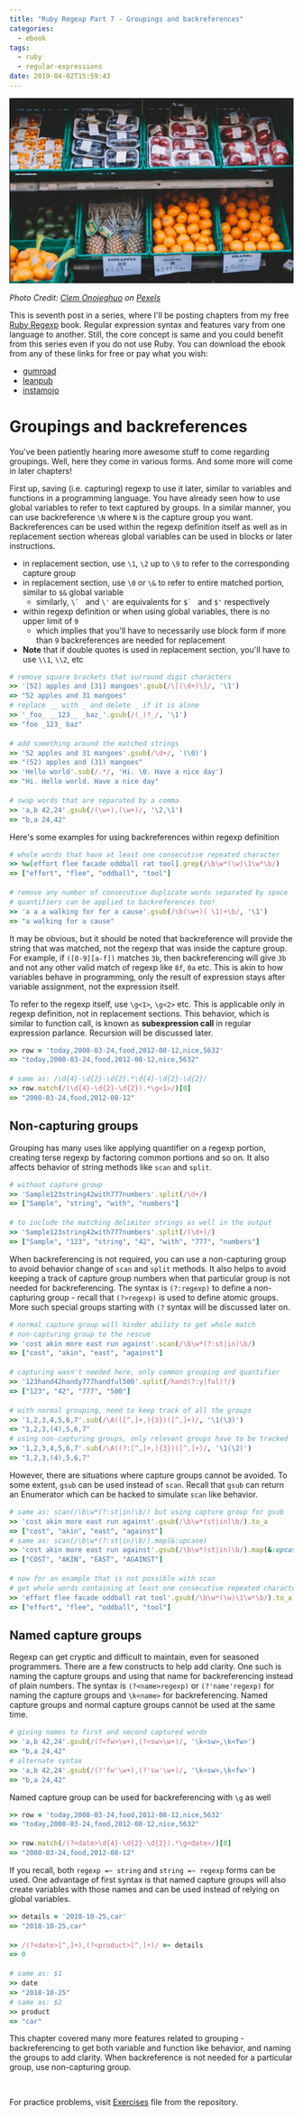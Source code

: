 ```yaml
---
title: "Ruby Regexp Part 7 - Groupings and backreferences"
categories:
  - ebook
tags:
  - ruby
  - regular-expressions
date: 2019-04-02T15:59:43
---
```


![groupings and backreferences](/images/ruby_regexp/groupings_backreferences.png)

*Photo Credit: [Clem Onojeghuo](https://www.pexels.com/photo/assorted-assortment-booth-boxes-375897/) on [Pexels](https://www.pexels.com/)*

This is seventh post in a series, where I'll be posting chapters from my free [Ruby Regexp](https://github.com/learnbyexample/Ruby_Regexp) book. Regular expression syntax and features vary from one language to another. Still, the core concept is same and you could benefit from this series even if you do not use Ruby. You can download the ebook from any of these links for free or pay what you wish:

* [gumroad](https://gumroad.com/l/rubyregexp)
* [leanpub](https://leanpub.com/rubyregexp)
* [instamojo](https://www.instamojo.com/learnbyexample/ruby-regexp/)

# Groupings and backreferences

You've been patiently hearing more awesome stuff to come regarding groupings. Well, here they come in various forms. And some more will come in later chapters!

First up, saving (i.e. capturing) regexp to use it later, similar to variables and functions in a programming language. You have already seen how to use global variables to refer to text captured by groups. In a similar manner, you can use backreference `\N` where `N` is the capture group you want. Backreferences can be used within the regexp definition itself as well as in replacement section whereas global variables can be used in blocks or later instructions.

* in replacement section, use `\1`, `\2` up to `\9` to refer to the corresponding capture group
* in replacement section, use `\0` or `\&` to refer to entire matched portion, similar to `$&` global variable
    * similarly, ``\` `` and `\'` are equivalents for ``$` `` and `$'` respectively
* within regexp definition or when using global variables, there is no upper limit of `9`
    * which implies that you'll have to necessarily use block form if more than `9` backreferences are needed for replacement
* **Note** that if double quotes is used in replacement section, you'll have to use `\\1`, `\\2`, etc

```ruby
# remove square brackets that surround digit characters
>> '[52] apples and [31] mangoes'.gsub(/\[(\d+)\]/, '\1')
=> "52 apples and 31 mangoes"
# replace __ with _ and delete _ if it is alone
>> '_foo_ __123__ _baz_'.gsub(/(_)?_/, '\1')
=> "foo _123_ baz"

# add something around the matched strings
>> '52 apples and 31 mangoes'.gsub(/\d+/, '(\0)')
=> "(52) apples and (31) mangoes"
>> 'Hello world'.sub(/.*/, 'Hi. \0. Have a nice day')
=> "Hi. Hello world. Have a nice day"

# swap words that are separated by a comma
>> 'a,b 42,24'.gsub(/(\w+),(\w+)/, '\2,\1')
=> "b,a 24,42"
```

Here's some examples for using backreferences within regexp definition

```ruby
# whole words that have at least one consecutive repeated character
>> %w[effort flee facade oddball rat tool].grep(/\b\w*(\w)\1\w*\b/)
=> ["effort", "flee", "oddball", "tool"]

# remove any number of consecutive duplicate words separated by space
# quantifiers can be applied to backreferences too!
>> 'a a a walking for for a cause'.gsub(/\b(\w+)( \1)+\b/, '\1')
=> "a walking for a cause"
```

It may be obvious, but it should be noted that backreference will provide the string that was matched, not the regexp that was inside the capture group. For example, if `([0-9][a-f])` matches `3b`, then backreferencing will give `3b` and not any other valid match of regexp like `8f`, `0a` etc. This is akin to how variables behave in programming, only the result of expression stays after variable assignment, not the expression itself.

To refer to the regexp itself, use `\g<1>`, `\g<2>` etc. This is applicable only in regexp definition, not in replacement sections. This behavior, which is similar to function call, is known as **subexpression call** in regular expression parlance. Recursion will be discussed later.

```ruby
>> row = 'today,2008-03-24,food,2012-08-12,nice,5632'
=> "today,2008-03-24,food,2012-08-12,nice,5632"

# same as: /\d{4}-\d{2}-\d{2}.*\d{4}-\d{2}-\d{2}/
>> row.match(/(\d{4}-\d{2}-\d{2}).*\g<1>/)[0]
=> "2008-03-24,food,2012-08-12"
```

## Non-capturing groups

Grouping has many uses like applying quantifier on a regexp portion, creating terse regexp by factoring common portions and so on. It also affects behavior of string methods like `scan` and `split`.

```ruby
# without capture group
>> 'Sample123string42with777numbers'.split(/\d+/)
=> ["Sample", "string", "with", "numbers"]

# to include the matching delimiter strings as well in the output
>> 'Sample123string42with777numbers'.split(/(\d+)/)
=> ["Sample", "123", "string", "42", "with", "777", "numbers"]
```

When backreferencing is not required, you can use a non-capturing group to avoid behavior change of `scan` and `split` methods. It also helps to avoid keeping a track of capture group numbers when that particular group is not needed for backreferencing. The syntax is `(?:regexp)` to define a non-capturing group - recall that `(?>regexp)` is used to define atomic groups. More such special groups starting with `(?` syntax will be discussed later on.

```ruby
# normal capture group will hinder ability to get whole match
# non-capturing group to the rescue
>> 'cost akin more east run against'.scan(/\b\w*(?:st|in)\b/)
=> ["cost", "akin", "east", "against"]

# capturing wasn't needed here, only common grouping and quantifier
>> '123hand42handy777handful500'.split(/hand(?:y|ful)?/)
=> ["123", "42", "777", "500"]

# with normal grouping, need to keep track of all the groups
>> '1,2,3,4,5,6,7'.sub(/\A(([^,]+,){3})([^,]+)/, '\1(\3)')
=> "1,2,3,(4),5,6,7"
# using non-capturing groups, only relevant groups have to be tracked
>> '1,2,3,4,5,6,7'.sub(/\A((?:[^,]+,){3})([^,]+)/, '\1(\2)')
=> "1,2,3,(4),5,6,7"
```

However, there are situations where capture groups cannot be avoided. To some extent, `gsub` can be used instead of `scan`. Recall that `gsub` can return an Enumerator which can be hacked to simulate `scan` like behavior.

```ruby
# same as: scan(/\b\w*(?:st|in)\b/) but using capture group for gsub
>> 'cost akin more east run against'.gsub(/\b\w*(st|in)\b/).to_a
=> ["cost", "akin", "east", "against"]
# same as: scan(/\b\w*(?:st|in)\b/).map(&:upcase)
>> 'cost akin more east run against'.gsub(/\b\w*(st|in)\b/).map(&:upcase)
=> ["COST", "AKIN", "EAST", "AGAINST"]

# now for an example that is not possible with scan
# get whole words containing at least one consecutive repeated character
>> 'effort flee facade oddball rat tool'.gsub(/\b\w*(\w)\1\w*\b/).to_a
=> ["effort", "flee", "oddball", "tool"]
```

## Named capture groups

Regexp can get cryptic and difficult to maintain, even for seasoned programmers. There are a few constructs to help add clarity. One such is naming the capture groups and using that name for backreferencing instead of plain numbers. The syntax is `(?<name>regexp)` or `(?'name'regexp)` for naming the capture groups and `\k<name>` for backreferencing. Named capture groups and normal capture groups cannot be used at the same time.

```ruby
# giving names to first and second captured words
>> 'a,b 42,24'.gsub(/(?<fw>\w+),(?<sw>\w+)/, '\k<sw>,\k<fw>')
=> "b,a 24,42"
# alternate syntax
>> 'a,b 42,24'.gsub(/(?'fw'\w+),(?'sw'\w+)/, '\k<sw>,\k<fw>')
=> "b,a 24,42"
```

Named capture group can be used for backreferencing with `\g` as well

```ruby
>> row = 'today,2008-03-24,food,2012-08-12,nice,5632'
=> "today,2008-03-24,food,2012-08-12,nice,5632"

>> row.match(/(?<date>\d{4}-\d{2}-\d{2}).*\g<date>/)[0]
=> "2008-03-24,food,2012-08-12"
```

If you recall, both `regexp =~ string` and `string =~ regexp` forms can be used. One advantage of first syntax is that named capture groups will also create variables with those names and can be used instead of relying on global variables.

```ruby
>> details = '2018-10-25,car'
=> "2018-10-25,car"

>> /(?<date>[^,]+),(?<product>[^,]+)/ =~ details
=> 0

# same as: $1
>> date
=> "2018-10-25"
# same as: $2
>> product
=> "car"
```

This chapter covered many more features related to grouping - backreferencing to get both variable and function like behavior, and naming the groups to add clarity. When backreference is not needed for a particular group, use non-capturing group.

<br>

For practice problems, visit [Exercises](https://github.com/learnbyexample/Ruby_Regexp/blob/master/exercises/Exercises.md) file from the repository.

